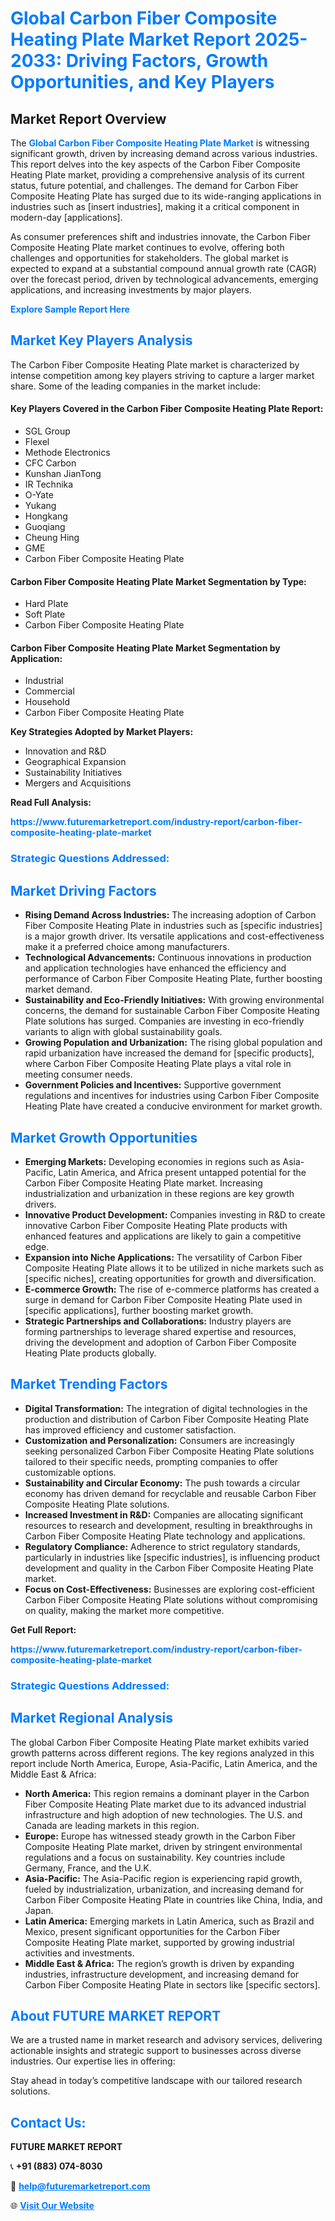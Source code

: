 <h1 style="color: #007BFF;">Global Carbon Fiber Composite Heating Plate Market Report 2025-2033: Driving Factors, Growth Opportunities, and Key Players</h1>

<section id="overview">
<h2>Market Report Overview</h2>
<p>The <a href="https://www.futuremarketreport.com/industry-report/carbon-fiber-composite-heating-plate-market" style="color: #007BFF; text-decoration: none;"><strong>Global Carbon Fiber Composite Heating Plate Market</strong></a> is witnessing significant growth, driven by increasing demand across various industries. This report delves into the key aspects of the Carbon Fiber Composite Heating Plate market, providing a comprehensive analysis of its current status, future potential, and challenges. The demand for Carbon Fiber Composite Heating Plate has surged due to its wide-ranging applications in industries such as [insert industries], making it a critical component in modern-day [applications].</p>
<p>As consumer preferences shift and industries innovate, the Carbon Fiber Composite Heating Plate market continues to evolve, offering both challenges and opportunities for stakeholders. The global market is expected to expand at a substantial compound annual growth rate (CAGR) over the forecast period, driven by technological advancements, emerging applications, and increasing investments by major players.</p>
</section>

<section id="overview">
<p><a href="https://www.futuremarketreport.com/request-sample/reportId=100575" style="color: #007BFF; text-decoration: none;"><strong>Explore Sample Report Here</strong></a></p>
</section>

<section id="key-players">
<h2 style="color: #007BFF;">Market Key Players Analysis</h2>
<p>The Carbon Fiber Composite Heating Plate market is characterized by intense competition among key players striving to capture a larger market share. Some of the leading companies in the market include:</p>
<h4>Key Players Covered in the Carbon Fiber Composite Heating Plate Report:</h4>
<ul><li>SGL Group</li><li>Flexel</li><li>Methode Electronics</li><li>CFC Carbon</li><li>Kunshan JianTong</li><li>IR Technika</li><li>O-Yate</li><li>Yukang</li><li>Hongkang</li><li>Guoqiang</li><li>Cheung Hing</li><li>GME</li><li>Carbon Fiber Composite Heating Plate</li></ul>
<h4>Carbon Fiber Composite Heating Plate Market Segmentation by Type:</h4>
<ul><li>Hard Plate</li><li>Soft Plate</li><li>Carbon Fiber Composite Heating Plate</li></ul>

<h4>Carbon Fiber Composite Heating Plate Market Segmentation by Application:</h4>
<ul><li>Industrial</li><li>Commercial</li><li>Household</li><li>Carbon Fiber Composite Heating Plate</li></ul>
<p><strong>Key Strategies Adopted by Market Players:</strong></p>
<ul>
<li>Innovation and R&D</li>
<li>Geographical Expansion</li>
<li>Sustainability Initiatives</li>
<li>Mergers and Acquisitions</li>
</ul>
</section>

<section>
<p><strong>Read Full Analysis: </strong></p><a href="https://www.futuremarketreport.com/industry-report/carbon-fiber-composite-heating-plate-market" style="color: #007BFF; text-decoration: none;"><strong>https://www.futuremarketreport.com/industry-report/carbon-fiber-composite-heating-plate-market</strong></a>
<h3 style="color: #007BFF;">Strategic Questions Addressed:</h3>
</section>

<section id="driving-factors">
<h2 style="color: #007BFF;">Market Driving Factors</h2>
<ul>
<li><strong>Rising Demand Across Industries:</strong> The increasing adoption of Carbon Fiber Composite Heating Plate in industries such as [specific industries] is a major growth driver. Its versatile applications and cost-effectiveness make it a preferred choice among manufacturers.</li>
<li><strong>Technological Advancements:</strong> Continuous innovations in production and application technologies have enhanced the efficiency and performance of Carbon Fiber Composite Heating Plate, further boosting market demand.</li>
<li><strong>Sustainability and Eco-Friendly Initiatives:</strong> With growing environmental concerns, the demand for sustainable Carbon Fiber Composite Heating Plate solutions has surged. Companies are investing in eco-friendly variants to align with global sustainability goals.</li>
<li><strong>Growing Population and Urbanization:</strong> The rising global population and rapid urbanization have increased the demand for [specific products], where Carbon Fiber Composite Heating Plate plays a vital role in meeting consumer needs.</li>
<li><strong>Government Policies and Incentives:</strong> Supportive government regulations and incentives for industries using Carbon Fiber Composite Heating Plate have created a conducive environment for market growth.</li>
</ul>
</section>

<section id="growth-opportunities">
<h2 style="color: #007BFF;">Market Growth Opportunities</h2>
<ul>
<li><strong>Emerging Markets:</strong> Developing economies in regions such as Asia-Pacific, Latin America, and Africa present untapped potential for the Carbon Fiber Composite Heating Plate market. Increasing industrialization and urbanization in these regions are key growth drivers.</li>
<li><strong>Innovative Product Development:</strong> Companies investing in R&D to create innovative Carbon Fiber Composite Heating Plate products with enhanced features and applications are likely to gain a competitive edge.</li>
<li><strong>Expansion into Niche Applications:</strong> The versatility of Carbon Fiber Composite Heating Plate allows it to be utilized in niche markets such as [specific niches], creating opportunities for growth and diversification.</li>
<li><strong>E-commerce Growth:</strong> The rise of e-commerce platforms has created a surge in demand for Carbon Fiber Composite Heating Plate used in [specific applications], further boosting market growth.</li>
<li><strong>Strategic Partnerships and Collaborations:</strong> Industry players are forming partnerships to leverage shared expertise and resources, driving the development and adoption of Carbon Fiber Composite Heating Plate products globally.</li>
</ul>
</section>

<section id="trending-factors">
<h2 style="color: #007BFF;">Market Trending Factors</h2>
<ul>
<li><strong>Digital Transformation:</strong> The integration of digital technologies in the production and distribution of Carbon Fiber Composite Heating Plate has improved efficiency and customer satisfaction.</li>
<li><strong>Customization and Personalization:</strong> Consumers are increasingly seeking personalized Carbon Fiber Composite Heating Plate solutions tailored to their specific needs, prompting companies to offer customizable options.</li>
<li><strong>Sustainability and Circular Economy:</strong> The push towards a circular economy has driven demand for recyclable and reusable Carbon Fiber Composite Heating Plate solutions.</li>
<li><strong>Increased Investment in R&D:</strong> Companies are allocating significant resources to research and development, resulting in breakthroughs in Carbon Fiber Composite Heating Plate technology and applications.</li>
<li><strong>Regulatory Compliance:</strong> Adherence to strict regulatory standards, particularly in industries like [specific industries], is influencing product development and quality in the Carbon Fiber Composite Heating Plate market.</li>
<li><strong>Focus on Cost-Effectiveness:</strong> Businesses are exploring cost-efficient Carbon Fiber Composite Heating Plate solutions without compromising on quality, making the market more competitive.</li>
</ul>
</section>

<section>
<p><strong>Get Full Report: </strong></p><a href="https://www.futuremarketreport.com/industry-report/carbon-fiber-composite-heating-plate-market" style="color: #007BFF; text-decoration: none;"><strong>https://www.futuremarketreport.com/industry-report/carbon-fiber-composite-heating-plate-market</strong></a>
<h3 style="color: #007BFF;">Strategic Questions Addressed:</h3>
</section>


<section id="regional-analysis">
<h2 style="color: #007BFF;">Market Regional Analysis</h2>
<p>The global Carbon Fiber Composite Heating Plate market exhibits varied growth patterns across different regions. The key regions analyzed in this report include North America, Europe, Asia-Pacific, Latin America, and the Middle East & Africa:</p>
<ul>
<li><strong>North America:</strong> This region remains a dominant player in the Carbon Fiber Composite Heating Plate market due to its advanced industrial infrastructure and high adoption of new technologies. The U.S. and Canada are leading markets in this region.</li>
<li><strong>Europe:</strong> Europe has witnessed steady growth in the Carbon Fiber Composite Heating Plate market, driven by stringent environmental regulations and a focus on sustainability. Key countries include Germany, France, and the U.K.</li>
<li><strong>Asia-Pacific:</strong> The Asia-Pacific region is experiencing rapid growth, fueled by industrialization, urbanization, and increasing demand for Carbon Fiber Composite Heating Plate in countries like China, India, and Japan.</li>
<li><strong>Latin America:</strong> Emerging markets in Latin America, such as Brazil and Mexico, present significant opportunities for the Carbon Fiber Composite Heating Plate market, supported by growing industrial activities and investments.</li>
<li><strong>Middle East & Africa:</strong> The region’s growth is driven by expanding industries, infrastructure development, and increasing demand for Carbon Fiber Composite Heating Plate in sectors like [specific sectors].</li>
</ul>
</section>

<footer>
<h2 style="color: #007BFF;">About FUTURE MARKET REPORT</h2>
<p>We are a trusted name in market research and advisory services, delivering actionable insights and strategic support to businesses across diverse industries. Our expertise lies in offering:</p>

<p>Stay ahead in today’s competitive landscape with our tailored research solutions.</p>

<h2 style="color: #007BFF;">Contact Us:</h2>
<p><strong>FUTURE MARKET REPORT</strong></p>
<p>📞 <strong>+91 (883) 074-8030</strong></p>
<p>📧 <strong><a href="mailto:help@futuremarketreport.com" style="color: #007BFF;">help@futuremarketreport.com</a></strong></p>
<p>🌐 <strong><a href="https://www.futuremarketreport.com/" style="color: #007BFF;">Visit Our Website</a></strong></p>
</footer>